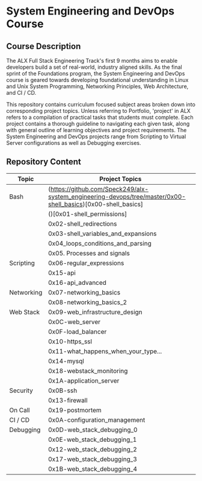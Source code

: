 # System Engineering and DevOps Course

## Course Description
The ALX Full Stack Engineering Track's first 9 months aims to enable developers build a set of real-world, industry aligned
skills. As the final sprint of the Foundations program, the System Engineering and DevOps course is geared towards developing
foundational understanding in Linux and Unix System Programming, Networking Principles, Web Architecture, and CI / CD. 

This repository contains curriculum focused subject areas broken down into corresponding project topics. Unless referring to Portfolio,
'project' in ALX refers to a compilation of practical tasks that students must complete. Each project contains a thorough guideline to 
navigating each given task, along with general outline of learning objectives and project requirements. The System Engineering and DevOps
projects range from Scripting to Virtual Server configurations as well as Debugging exercises. 

## Repository Content
 
|       Topic           |               Project Topics                  |
|---------------------- | --------------------------------------------- |
|       Bash            |    (https://github.com/Speck249/alx-system_engineering-devops/tree/master/0x00-shell_basics)[0x00-shell_basics]                      |
|                       |    ()[0x01-shell_permissions]              |
|              |  0x02-shell_redirections             |
|              |  0x03-shell_variables_and_expansions |
|              |  0x04_loops_conditions_and_parsing   |
|              |  0x05. Processes and signals         |
|  Scripting   |  0x06-regular_expressions            |
|              |  0x15-api                            |
|              |  0x16-api_advanced                   |
|  Networking  |  0x07-networking_basics              |
|              |  0x08-networking_basics_2            |
|  Web Stack   |  0x09-web_infrastructure_design      |
|              |  0x0C-web_server                     |
|              |  0x0F-load_balancer                  |
|              |  0x10-https_ssl                      |
|              |  0x11-what_happens_when_your_type... |
|              |  0x14-mysql                          |
|              |  0x18-webstack_monitoring            |
|              |  0x1A-application_server             |
|  Security    |  0x0B-ssh                            |
|              |  0x13-firewall                       |
|  On Call     |  0x19-postmortem                     |
|  CI / CD     |  0x0A-configuration_management       |
|  Debugging   |  0x0D-web_stack_debugging_0          |
|              |  0x0E-web_stack_debugging_1          | 
|              |  0x12-web_stack_debugging_2          |
|              |  0x17-web_stack_debugging_3          |
|              |  0x1B-web_stack_debugging_4          |
